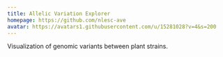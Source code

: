 ```yaml
---
title: Allelic Variation Explorer
homepage: https://github.com/nlesc-ave
avatar: https://avatars1.githubusercontent.com/u/15281028?v=4&s=200
---
```

Visualization of genomic variants between plant strains.
